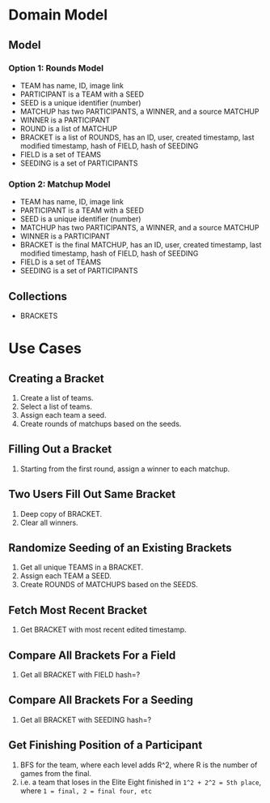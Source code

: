 # Domain Model

## Model

### Option 1: Rounds Model

* TEAM has name, ID, image link
* PARTICIPANT is a TEAM with a SEED
* SEED is a unique identifier (number)
* MATCHUP has two PARTICIPANTS, a WINNER, and a source MATCHUP
* WINNER is a PARTICIPANT
* ROUND is a list of MATCHUP
* BRACKET is a list of ROUNDS, has an ID, user, created timestamp, last modified timestamp, hash of FIELD, hash of SEEDING
* FIELD is a set of TEAMS
* SEEDING is a set of PARTICIPANTS

### Option 2: Matchup Model

* TEAM has name, ID, image link
* PARTICIPANT is a TEAM with a SEED
* SEED is a unique identifier (number)
* MATCHUP has two PARTICIPANTS, a WINNER, and a source MATCHUP
* WINNER is a PARTICIPANT
* BRACKET is the final MATCHUP, has an ID, user, created timestamp, last modified timestamp, hash of FIELD, hash of SEEDING
* FIELD is a set of TEAMS
* SEEDING is a set of PARTICIPANTS

## Collections

* BRACKETS


# Use Cases

## Creating a Bracket

1. Create a list of teams.
1. Select a list of teams.
1. Assign each team a seed.
1. Create rounds of matchups based on the seeds.

## Filling Out a Bracket

1. Starting from the first round, assign a winner to each matchup.

## Two Users Fill Out Same Bracket

1. Deep copy of BRACKET.
1. Clear all winners.

## Randomize Seeding of an Existing Brackets

1. Get all unique TEAMS in a BRACKET.
1. Assign each TEAM a SEED.
1. Create ROUNDS of MATCHUPS based on the SEEDS.

## Fetch Most Recent Bracket

1. Get BRACKET with most recent edited timestamp.

## Compare All Brackets For a Field

1. Get all BRACKET with FIELD hash=?

## Compare All Brackets For a Seeding

1. Get all BRACKET with SEEDING hash=?

## Get Finishing Position of a Participant

1. BFS for the team, where each level adds R^2, where R is the number of games from the final. 
  1. i.e. a team that loses in the Elite Eight finished in `1^2 + 2^2 = 5th place`, where `1 = final, 2 = final four, etc`